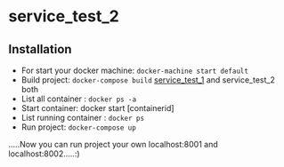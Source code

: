 # service_test_2


## Installation

* For start your docker machine: ```docker-machine start default```
* Build project: ```docker-compose build```  [service_test_1](https://github.com/mostafijur-rahman299/service_test_1) and service_test_2 both
* List all container : ```docker ps -a```
* Start container: docker start [containerid]
* List running container : ```docker ps```
* Run project: ```docker-compose up```


.....Now you can run project your own localhost:8001 and localhost:8002.....:)
